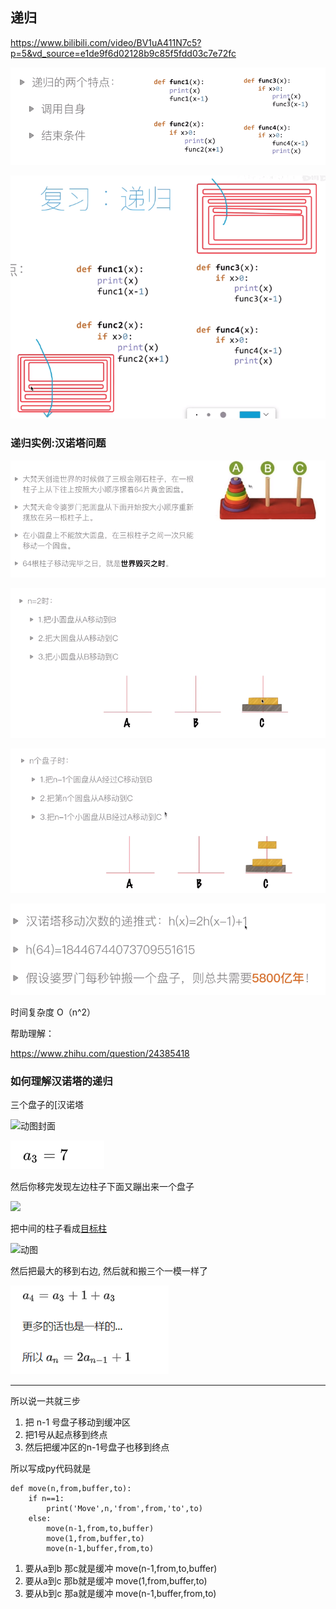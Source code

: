 ## 递归

https://www.bilibili.com/video/BV1uA411N7c5?p=5&vd_source=e1de9f6d02128b9c85f5fdd03c7e72fc

![image-20230810233352762](01.2递归.assets/image-20230810233352762.png)

![image-20230810233611532](01.2递归.assets/image-20230810233611532.png)

### 递归实例:汉诺塔问题

![image-20230810233743201](01.2递归.assets/image-20230810233743201.png)

![image-20230810233947776](01.2递归.assets/image-20230810233947776.png)

![image-20230810234044480](01.2递归.assets/image-20230810234044480.png)

![image-20230810235354782](01.2递归.assets/image-20230810235354782.png)

时间复杂度 O（n^2）

帮助理解：

https://www.zhihu.com/question/24385418

### 如何理解汉诺塔的递归

 

三个盘子的[汉诺塔 



![动图封面](https://pic1.zhimg.com/50/v2-64e912ac46acca5b5114052d2e7aaf2e_720w.jpg?source=1940ef5c)

![image-20230811000146688](01.2递归.assets/image-20230811000146688.png)

然后你移完发现左边柱子下面又蹦出来一个盘子

![](https://picx.zhimg.com/50/v2-ec71f2250c4c1f432e7e5c801f8eb0bf_720w.jpg?source=1940ef5c)



 把中间的柱子看成[目标柱](https://www.zhihu.com/search?q=%E7%9B%AE%E6%A0%87%E6%9F%B1&search_source=Entity&hybrid_search_source=Entity&hybrid_search_extra=%7B%22sourceType%22%3A%22answer%22%2C%22sourceId%22%3A282940567%7D)



![动图](https://picx.zhimg.com/50/v2-77f7888545bc94292253725fd5033bad_720w.webp?source=1940ef5c)

然后把最大的移到右边, 然后就和搬三个一模一样了

<img src="01.2递归.assets/image-20230811000119563.png" alt="image-20230811000119563" style="zoom: 80%;" />



---

所以说一共就三步

1. 把 n-1 号盘子移动到缓冲区
2. 把1号从起点移到终点
3. 然后把缓冲区的n-1号盘子也移到终点

所以写成py代码就是

```python3
def move(n,from,buffer,to):
    if n==1:
        print('Move',n,'from',from,'to',to)
    else:
        move(n-1,from,to,buffer)
        move(1,from,buffer,to)
        move(n-1,buffer,from,to)
```

1. 要从a到b 那c就是缓冲 move(n-1,from,to,buffer)
2. 要从a到c 那b就是缓冲 move(1,from,buffer,to)
3. 要从b到c 那a就是缓冲 move(n-1,buffer,from,to)
